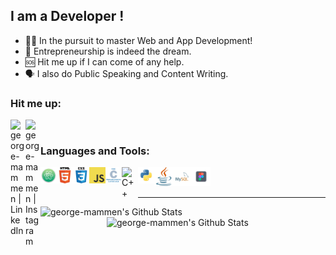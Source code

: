 ### 

## I am a Developer !

- 👨‍💻 In the pursuit to master Web and App Development!
- 🏢 Entrepreneurship is indeed the dream.
- 🆘 Hit me up if I can come of any help.
- 🗣️ I also do Public Speaking and Content Writing.

### Hit me up:
[<img align="left" alt=" george-mammen | LinkedIn" width="24px" src="https://cdn.jsdelivr.net/npm/simple-icons@v3/icons/linkedin.svg" />][linkedin]
[<img align="left" alt="george-mammen | Instagram" width="24px" src="https://cdn.jsdelivr.net/npm/simple-icons@v3/icons/instagram.svg" />][instagram]

<br />

### Languages and Tools:

<img align="left" alt="Atom" width="26px" src="https://raw.githubusercontent.com/github/explore/80688e429a7d4ef2fca1e82350fe8e3517d3494d/topics/atom/atom.png"/>
<img align="left" alt="HTML5" width="26px" src="https://raw.githubusercontent.com/github/explore/80688e429a7d4ef2fca1e82350fe8e3517d3494d/topics/html/html.png" />
<img align="left" alt="CSS3" width="26px" src="https://raw.githubusercontent.com/github/explore/80688e429a7d4ef2fca1e82350fe8e3517d3494d/topics/css/css.png" />
<img align="left" alt="JavaScript" width="26px" src="https://raw.githubusercontent.com/github/explore/80688e429a7d4ef2fca1e82350fe8e3517d3494d/topics/javascript/javascript.png" />
<img align="left" alt="C" width="26px" src="https://raw.githubusercontent.com/github/explore/80688e429a7d4ef2fca1e82350fe8e3517d3494d/topics/c/c.png" />
<img align="left" alt="C++" width="26px" src="https://encrypted-tbn0.gstatic.com/images?q=tbn%3AANd9GcQ5Nv0XNyegzB0AvP-uFh4_A76FVuPg8t2g5g&usqp=CAU" />
<img align="left" alt="Python" width="26px" src="https://raw.githubusercontent.com/github/explore/80688e429a7d4ef2fca1e82350fe8e3517d3494d/topics/python/python.png" />
<img align="left" alt="Java" width="30px" src="https://raw.githubusercontent.com/github/explore/80688e429a7d4ef2fca1e82350fe8e3517d3494d/topics/java/java.png" />
<img align="left" alt="MySQL" width="30px" src="https://raw.githubusercontent.com/github/explore/80688e429a7d4ef2fca1e82350fe8e3517d3494d/topics/mysql/mysql.png" />
<img align="left" alt="Figma" width="30px"  src="figma.png" />
<!---[<img align="left" alt="React" width="26px" src="https://raw.githubusercontent.com/github/explore/80688e429a7d4ef2fca1e82350fe8e3517d3494d/topics/react/react.png" />]
[<img align="left" alt="Node.js" width="26px" src="https://raw.githubusercontent.com/github/explore/80688e429a7d4ef2fca1e82350fe8e3517d3494d/topics/nodejs/nodejs.png" />]
[<img align="left" alt="  Flutter" width="26px" src="https://raw.githubusercontent.com/github/explore/80688e429a7d4ef2fca1e82350fe8e3517d3494d/topics/flutter/flutter.png" />]
[<img align="left" alt="MongoDB" width="26px" src="https://raw.githubusercontent.com/github/explore/80688e429a7d4ef2fca1e82350fe8e3517d3494d/topics/mongodb/mongodb.png" />]--->

<br />
<br />

---
<img align="left" alt="george-mammen's Github Stats" 
src="https://github-readme-stat-e7sxud4ig.vercel.app/api?username=george-mammen&show_icons=true" width="450" /> <img align="right" alt="george-mammen's Github Stats" src="https://github-readme-stat-e7sxud4ig.vercel.app/api/top-langs/?username=george-mammen&layout=compact" width="350" />

[instagram]: https://instagram.com/george-mammen-paul
[linkedin]: https://linkedin.com/in/george-mammen-kurien


